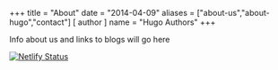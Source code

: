 +++
title = "About"
date = "2014-04-09"
aliases = ["about-us","about-hugo","contact"]
[ author ]
  name = "Hugo Authors"
+++

Info about us and links to blogs will go here

[![Netlify Status](https://api.netlify.com/api/v1/badges/ae9abb51-13ae-45de-99ce-08b6286e52dc/deploy-status)](https://app.netlify.com/sites/adventurecalled/deploys)